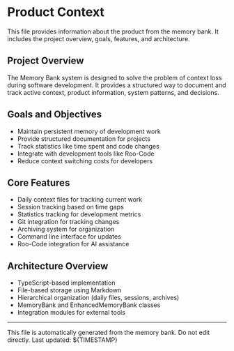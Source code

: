 # Product Context

This file provides information about the product from the memory bank. It includes the project overview, goals, features, and architecture.

## Project Overview

The Memory Bank system is designed to solve the problem of context loss during software development. It provides a structured way to document and track active context, product information, system patterns, and decisions.

## Goals and Objectives

- Maintain persistent memory of development work
- Provide structured documentation for projects
- Track statistics like time spent and code changes
- Integrate with development tools like Roo-Code
- Reduce context switching costs for developers

## Core Features

- Daily context files for tracking current work
- Session tracking based on time gaps
- Statistics tracking for development metrics
- Git integration for tracking changes
- Archiving system for organization
- Command line interface for updates
- Roo-Code integration for AI assistance

## Architecture Overview

- TypeScript-based implementation
- File-based storage using Markdown
- Hierarchical organization (daily files, sessions, archives)
- MemoryBank and EnhancedMemoryBank classes
- Integration modules for external tools

---
This file is automatically generated from the memory bank. Do not edit directly.
Last updated: ${TIMESTAMP}